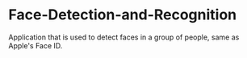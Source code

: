 # Face-Detection-and-Recognition
Application that is used to detect faces in a group of people, same as Apple's Face ID.
